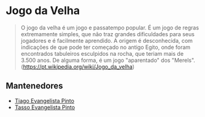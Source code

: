 # Jogo da Velha

> O jogo da velha é um jogo e passatempo popular. É um jogo de regras extremamente simples, que não traz grandes dificuldades para seus jogadores e é facilmente aprendido. A origem é desconhecida, com indicações de que pode ter começado no antigo Egito, onde foram encontrados tabuleiros esculpidos na rocha, que teriam mais de 3.500 anos. De alguma forma, é um jogo "aparentado" dos "Merels". (https://pt.wikipedia.org/wiki/Jogo_da_velha)

## Mantenedores

- [Tiago Evangelista Pinto](https://github.com/tiagoevanp)
- [Tasso Evangelista Pinto](https://github.com/tassoevan)
